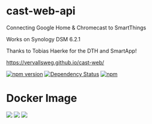 # cast-web-api
Connecting Google Home & Chromecast to SmartThings

Works on Synology DSM 6.2.1

Thanks to Tobias Haerke for the DTH and SmartApp!

https://vervallsweg.github.io/cast-web/

[![npm version](https://badge.fury.io/js/cast-web-api.svg)](https://badge.fury.io/js/cast-web-api)
[![Dependency Status](https://img.shields.io/david/vervallsweg/cast-web-api.svg)](https://david-dm.org/vervallsweg/cast-web-api)
[![npm](https://img.shields.io/npm/dm/cast-web-api.svg?maxAge=2592000)]()

# Docker Image
![](https://img.shields.io/docker/cloud/build/bobbygraph/cast-web-api.svg) [![](https://images.microbadger.com/badges/version/bobbygraph/cast-web-api.svg)](https://microbadger.com/images/bobbygraph/cast-web-api "Get your own version badge on microbadger.com") [![](https://images.microbadger.com/badges/image/bobbygraph/cast-web-api.svg)](https://microbadger.com/images/bobbygraph/cast-web-api "Get your own image badge on microbadger.com") 


